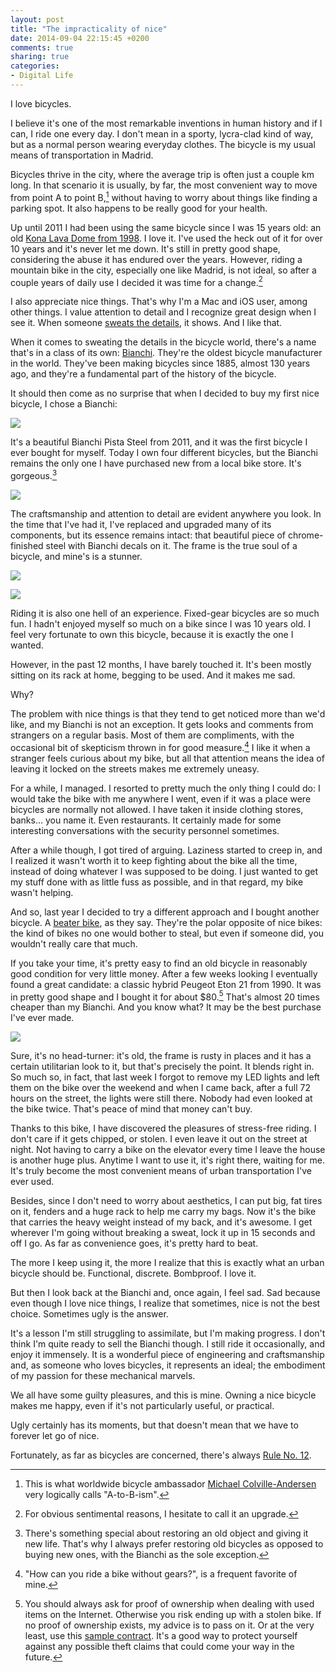 ```yaml
---
layout: post
title: "The impracticality of nice"
date: 2014-09-04 22:15:45 +0200
comments: true
sharing: true
categories: 
- Digital Life
---
```


I love bicycles. 

I believe it's one of the most remarkable inventions in human history and if I can, I ride one every day. I don't mean in a sporty, lycra-clad kind of way, but as a normal person wearing everyday clothes. The bicycle is my usual means of transportation in Madrid. 

Bicycles thrive in the city, where the average trip is often just a couple km long. In that scenario it is usually, by far, the most convenient way to move from point A to point B,[^1] without having to worry about things like finding a parking spot. It also happens to be really good for your health.

[^1]: This is what worldwide bicycle ambassador [Michael Colville-Andersen](http://en.wikipedia.org/wiki/Mikael_Colville-Andersen) very logically calls "A-to-B-ism".

Up until 2011 I had been using the same bicycle since I was 15 years old: an old [Kona Lava Dome from 1998](https://www.flickr.com/photos/analogsenses/6182098088/). I love it. I've used the heck out of it for over 10 years and it's never let me down. It's still in pretty good shape, considering the abuse it has endured over the years. However, riding a mountain bike in the city, especially one like Madrid, is not ideal, so after a couple years of daily use I decided it was time for a change.[^2]

[^2]: For obvious sentimental reasons, I hesitate to call it an upgrade.

I also appreciate nice things. That's why I'm a Mac and iOS user, among other things. I value attention to detail and I recognize great design when I see it. When someone [sweats the details](https://shawnblanc.net/thedetails/), it shows. And I like that.

When it comes to sweating the details in the bicycle world, there's a name that's in a class of its own: [Bianchi](http://en.wikipedia.org/wiki/Bianchi_Bicycles). They're the oldest bicycle manufacturer in the world. They've been making bicycles since 1885, almost 130 years ago, and they're a fundamental part of the history of the bicycle.

It should then come as no surprise that when I decided to buy my first nice bicycle, I chose a Bianchi: 

<p class="extra-width"><img class="extra-width" src="https://farm4.staticflickr.com/3920/14951274710_ec8308e509_h.jpg"/></p>

It's a beautiful Bianchi Pista Steel from 2011, and it was the first bicycle I ever bought for myself. Today I own four different bicycles, but the Bianchi remains the only one I have purchased new from a local bike store. It's gorgeous.[^3]

[^3]: There's something special about restoring an old object and giving it new life. That's why I always prefer restoring old bicycles as opposed to buying new ones, with the Bianchi as the sole exception.

<p class="extra-width"><img class="extra-width" src="https://farm6.staticflickr.com/5560/14951248399_46690d28aa_h.jpg"/></p>

The craftsmanship and attention to detail are evident anywhere you look. In the time that I've had it, I've replaced and upgraded many of its components, but its essence remains intact: that beautiful piece of chrome-finished steel with Bianchi decals on it. The frame is the true soul of a bicycle, and mine's is a stunner.

<p class="extra-width"><img class="extra-width" src="https://farm4.staticflickr.com/3890/15137580392_a4dbb170e1_h.jpg"/></p>

<p class="extra-width"><img class="extra-width" src="https://farm4.staticflickr.com/3905/15114972096_424778868a_h.jpg"/></p>

Riding it is also one hell of an experience. Fixed-gear bicycles are so much fun. I hadn't enjoyed myself so much on a bike since I was 10 years old. I feel very fortunate to own this bicycle, because it is exactly the one I wanted.

However, in the past 12 months, I have barely touched it. It's been mostly sitting on its rack at home, begging to be used. And it makes me sad. 

Why?

The problem with nice things is that they tend to get noticed more than we'd like, and my Bianchi is not an exception. It gets looks and comments from strangers on a regular basis. Most of them are compliments, with the occasional bit of skepticism thrown in for good measure.[^4] I like it when a stranger feels curious about my bike, but all that attention means the idea of leaving it locked on the streets makes me extremely uneasy.

[^4]: "How can you ride a bike without gears?", is a frequent favorite of mine.

For a while, I managed. I resorted to pretty much the only thing I could do: I would take the bike with me anywhere I went, even if it was a place were bicycles are normally not allowed. I have taken it inside clothing stores, banks... you name it. Even restaurants. It certainly made for some interesting conversations with the security personnel sometimes.

After a while though, I got tired of arguing. Laziness started to creep in, and I realized it wasn't worth it to keep fighting about the bike all the time, instead of doing whatever I was supposed to be doing. I just wanted to get my stuff done with as little fuss as possible, and in that regard, my bike wasn't helping.

And so, last year I decided to try a different approach and I bought another bicycle. A [beater bike](http://sheldonbrown.com/upgrade.html#beater), as they say. They're the polar opposite of nice bikes: the kind of bikes no one would bother to steal, but even if someone did, you wouldn't really care that much. 

If you take your time, it's pretty easy to find an old bicycle in reasonably good condition for very little money. After a few weeks looking I eventually found a great candidate: a classic hybrid Peugeot Eton 21 from 1990. It was in pretty good shape and I bought it for about $80.[^5] That's almost 20 times cheaper than my Bianchi. And you know what? It may be the best purchase I've ever made. 

[^5]: You should always ask for proof of ownership when dealing with used items on the Internet. Otherwise you risk ending up with a stolen bike. If no proof of ownership exists, my advice is to pass on it. Or at the very least, use this [sample contract](http://www.findforms.com/single_example.php/example/396/Free_Basic_Sale_of_Goods_Contract). It's a good way to protect yourself against any possible theft claims that could come your way in the future. 

<p class="extra-width"><img class="extra-width" src="https://farm6.staticflickr.com/5553/14953854637_861eee80fe_h.jpg"/></p>

Sure, it's no head-turner: it's old, the frame is rusty in places and it has a certain utilitarian look to it, but that's precisely the point. It blends right in. So much so, in fact, that last week I forgot to remove my LED lights and left them on the bike over the weekend and when I came back, after a full 72 hours on the street, the lights were still there. Nobody had even looked at the bike twice. That's peace of mind that money can't buy.

Thanks to this bike, I have discovered the pleasures of stress-free riding. I don't care if it gets chipped, or stolen. I even leave it out on the street at night. Not having to carry a bike on the elevator every time I leave the house is another huge plus. Anytime I want to use it, it's right there, waiting for me. It's truly become the most convenient means of urban transportation I've ever used.

Besides, since I don't need to worry about aesthetics, I can put big, fat tires on it, fenders and a huge rack to help me carry my bags. Now it's the bike that carries the heavy weight instead of my back, and it's awesome. I get wherever I'm going without breaking a sweat, lock it up in 15 seconds and off I go. As far as convenience goes, it's pretty hard to beat.

The more I keep using it, the more I realize that this is exactly what an urban bicycle should be. Functional, discrete. Bombproof. I love it.

But then I look back at the Bianchi and, once again, I feel sad. Sad because even though I love nice things, I realize that sometimes, nice is not the best choice. Sometimes ugly is the answer.

It's a lesson I'm still struggling to assimilate, but I'm making progress. I don't think I'm quite ready to sell the Bianchi though. I still ride it occasionally, and enjoy it immensely. It is a wonderful piece of engineering and craftsmanship and, as someone who loves bicycles, it represents an ideal; the embodiment of my passion for these mechanical marvels. 

We all have some guilty pleasures, and this is mine. Owning a nice bicycle makes me happy, even if it's not particularly useful, or practical.

Ugly certainly has its moments, but that doesn't mean that we have to forever let go of nice.

Fortunately, as far as bicycles are concerned, there's always [Rule  No. 12](http://www.velominati.com/the-rules/#12).